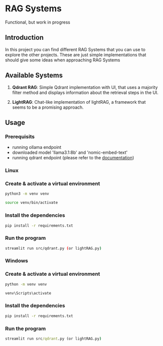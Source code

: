 # RAG Systems

Functional, but work in progress

## Introduction

In this project you can find different RAG Systems that you can use to explore the other projects.
These are just simple implementations that should give some ideas when approaching RAG Systems

## Available Systems

1. **Qdrant RAG**: Simple Qdrant implementation with UI, that uses a majority filter method and displays information about the retrieval steps in the UI.

2. **LightRAG**: Chat-like implementation of lightRAG, a framework that seems to be a promising approach.

## Usage

### Prerequisits

- running ollama endpoint
- downloaded model 'llama3.1:8b' and 'nomic-embed-text'
- running qdrant endpoint (please refer to the [documentation](https://qdrant.tech/documentation/quickstart/))

### Linux

### Create & activate a virtual environment

```bash
python3 -m venv venv
```
```bash
source venv/bin/activate
```
### Install the dependencies

```bash
pip install -r requirements.txt
```
### Run the program

```bash
streamlit run src/qdrant.py (or lightRAG.py)
```

### Windows

### Create & activate a virtual environment

```cmd
python -m venv venv
```
```cmd
venv\Scripts\activate
```
### Install the dependencies

```cmd
pip install -r requirements.txt
```
### Run the program

```cmd
streamlit run src/qdrant.py (or lightRAG.py)
```